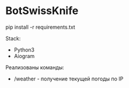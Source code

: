 # BotSwissKnife

pip install -r requirements.txt

Stack:
- Python3
- Aiogram

Реализованы команды:
- /weather - получение текущей погоды по IP
